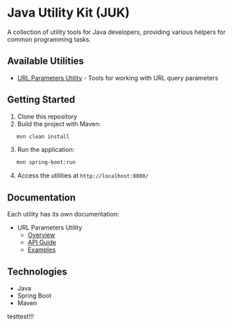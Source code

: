 # Java Utility Kit (JUK)

A collection of utility tools for Java developers, providing various helpers for common programming tasks.

## Available Utilities

- [URL Parameters Utility](docs/url-params/README.md) - Tools for working with URL query parameters

## Getting Started

1. Clone this repository
2. Build the project with Maven:
```bash
   mvn clean install
   ```
3. Run the application:
```bash
   mvn spring-boot:run
   ```
4. Access the utilities at `http://localhost:8080/`

## Documentation

Each utility has its own documentation:

- URL Parameters Utility
  - [Overview](docs/url-params/README.md)
  - [API Guide](docs/url-params/api-guide.md)
  - [Examples](docs/url-params/examples.md)

## Technologies

- Java
- Spring Boot
- Maven


testtest!!!
